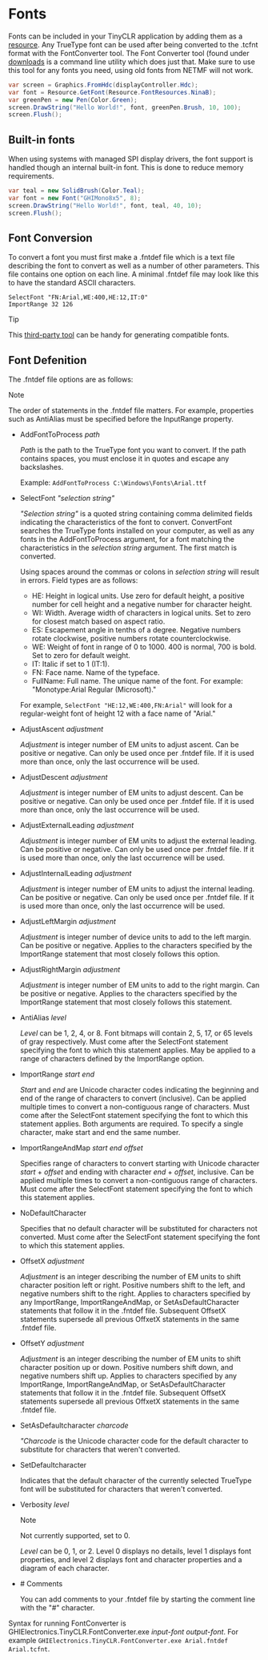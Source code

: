 # Fonts

Fonts can be included in your TinyCLR application by adding them as a [resource](../resources.md). Any TrueType font can be used after being converted to the .tcfnt format with the FontConverter tool. The Font Converter tool (found under [downloads](../../downloads.md) is a command line utility which does just that. Make sure to use this tool for any fonts you need, using old fonts from NETMF will not work.

```cs
var screen = Graphics.FromHdc(displayController.Hdc);
var font = Resource.GetFont(Resource.FontResources.NinaB);
var greenPen = new Pen(Color.Green);
screen.DrawString("Hello World!", font, greenPen.Brush, 10, 100);
screen.Flush();
```

## Built-in fonts
When using systems with managed SPI display drivers, the font support is handled though an internal built-in font. This is done to reduce memory requirements.

```cs
var teal = new SolidBrush(Color.Teal);
var font = new Font("GHIMono8x5", 8);
screen.DrawString("Hello World!", font, teal, 40, 10);
screen.Flush();
```

## Font Conversion

To convert a font you must first make a .fntdef file which is a text file describing the font to convert as well as a number of other parameters. This file contains one option on each line. A minimal .fntdef file may look like this to have the standard ASCII characters.

```
SelectFont "FN:Arial,WE:400,HE:12,IT:0"
ImportRange 32 126
```

> [!TIP]
> This [third-party tool](http://informatix.miloush.net/microframework/Utilities/TinyFontTool.aspx) can be handy for generating compatible fonts.

## Font Defenition
The .fntdef file options are as follows:

> [!Note]
> The order of statements in the .fntdef file matters. For example, properties such as AntiAlias must be specified before the InputRange property.

* AddFontToProcess *path*
  
    *Path* is the path to the TrueType font you want to convert. If the path contains spaces, you must enclose it in quotes and escape any backslashes.

    Example: `AddFontToProcess C:\Windows\Fonts\Arial.ttf`

* SelectFont *"selection string"*

    *"Selection string"* is a quoted string containing comma delimited fields indicating the characteristics of the font to convert. ConvertFont searches the TrueType fonts installed on your computer, as well as any fonts in the AddFontToProcess argument, for a font matching the characteristics in the *selection string* argument. The first match is converted.

    Using spaces around the commas or colons in *selection string* will result in errors. Field types are as follows:

    * HE: Height in logical units. Use zero for default height, a positive number for cell height and a negative number for character height.
    * WI: Width. Average width of characters in logical units. Set to zero for closest match based on aspect ratio.
    * ES: Escapement angle in tenths of a degree. Negative numbers rotate clockwise, positive numbers rotate counterclockwise.
    * WE: Weight of font in range of 0 to 1000. 400 is normal, 700 is bold. Set to zero for default weight.
    * IT: Italic if set to 1 (IT:1).
    * FN: Face name. Name of the typeface.
    * FullName: Full name. The unique name of the font. For example: "Monotype:Arial Regular (Microsoft)."

  For example, `SelectFont "HE:12,WE:400,FN:Arial"` will look for a regular-weight font of height 12 with a face name of "Arial."

* AdjustAscent *adjustment*

    *Adjustment* is integer number of EM units to adjust ascent. Can be positive or negative. Can only be used once per .fntdef file. If it is used more than once, only the last occurrence will be used.

* AdjustDescent *adjustment*

    *Adjustment* is integer number of EM units to adjust descent. Can be positive or negative. Can only be used once per .fntdef file. If it is used more than once, only the last occurrence will be used.

* AdjustExternalLeading *adjustment*

    *Adjustment* is integer number of EM units to adjust the external leading. Can be positive or negative. Can only be used once per .fntdef file. If it is used more than once, only the last occurrence will be used.

* AdjustInternalLeading *adjustment*

    *Adjustment* is integer number of EM units to adjust the internal leading. Can be positive or negative. Can only be used once per .fntdef file. If it is used more than once, only the last occurrence will be used.

* AdjustLeftMargin *adjustment*

    *Adjustment* is integer number of device units to add to the left margin. Can be positive or negative. Applies to the characters specified by the ImportRange statement that most closely follows this option.

* AdjustRightMargin *adjustment*

    *Adjustment* is integer number of EM units to add to the right margin. Can be positive or negative. Applies to the characters specified by the ImportRange statement that most closely follows this statement.

* AntiAlias *level*

    *Level* can be 1, 2, 4, or 8. Font bitmaps will contain 2, 5, 17, or 65 levels of gray respectively. Must come after the SelectFont statement specifying the font to which this statement applies. May be applied to a range of characters defined by the ImportRange option.

* ImportRange *start end*

    *Start* and *end* are Unicode character codes indicating the beginning and end of the range of characters to convert (inclusive). Can be applied multiple times to convert a non-contiguous range of characters. Must come after the SelectFont statement specifying the font to which this statement applies. Both arguments are required. To specify a single character, make start and end the same number.

* ImportRangeAndMap *start end offset*

    Specifies range of characters to convert starting with Unicode character *start* + *offset* and ending with character *end* + *offset*, inclusive. Can be applied multiple times to convert a non-contiguous range of characters. Must come after the SelectFont statement specifying the font to which this statement applies.

* NoDefaultCharacter

    Specifies that no default character will be substituted for characters not converted. Must come after the SelectFont statement specifying the font to which this statement applies.

* OffsetX *adjustment*

    *Adjustment* is an integer describing the number of EM units to shift character position left or right. Positive numbers shift to the left, and negative numbers shift to the right. Applies to characters specified by any ImportRange, ImportRangeAndMap, or SetAsDefaultCharacter statements that follow it in the .fntdef file. Subsequent OffsetX statements supersede all previous OffxetX statements in the same .fntdef file.

* OffsetY *adjustment*

    *Adjustment* is an integer describing the number of EM units to shift character position up or down. Positive numbers shift down, and negative numbers shift up. Applies to characters specified by any ImportRange, ImportRangeAndMap, or SetAsDefaultCharacter statements that follow it in the .fntdef file. Subsequent OffsetX statements supersede all previous OffxetX statements in the same .fntdef file.

* SetAsDefaultcharacter *charcode*

    *"Charcode* is the Unicode character code for the default character to substitute for characters that weren't converted.

* SetDefaultcharacter

    Indicates that the default character of the currently selected TrueType font will be substituted for characters that weren't converted.

* Verbosity *level*

    > [!Note]
    > Not currently supported, set to 0.

    *Level* can be 0, 1, or 2. Level 0 displays no details, level 1 displays font properties, and level 2 displays font and character properties and a diagram of each character.

* \# Comments

    You can add comments to your .fntdef file by starting the comment line with the "#" character.

Syntax for running FontConverter is GHIElectronics.TinyCLR.FontConverter.exe *input-font* *output-font*. For example `GHIElectronics.TinyCLR.FontConverter.exe Arial.fntdef Arial.tcfnt`.

